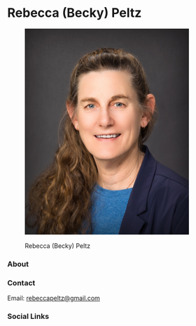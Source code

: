 # Rebecca (Becky) Peltz

<figure><img src=".gitbook/assets/rebecca-peltz.png" alt="" width="375"><figcaption><p>Rebecca (Becky) Peltz</p></figcaption></figure>

### &#x20;About



### Contact

Email: [rebeccapeltz@gmail.com](mailto:rebeccapeltz@gmail.com)

### Social Links
